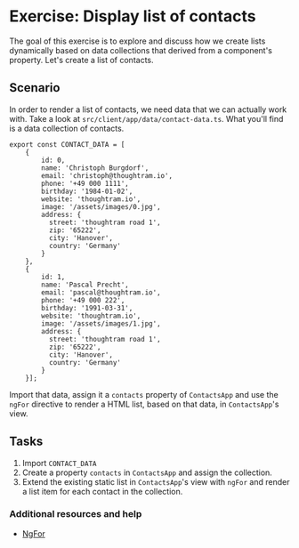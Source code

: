 # Exercise: Display list of contacts

The goal of this exercise is to explore and discuss how we create lists dynamically based on data collections that derived from a component's property. Let's create a list of contacts.

## Scenario

In order to render a list of contacts, we need data that we can actually work with. Take a look at `src/client/app/data/contact-data.ts`. What you'll find is a data collection of contacts.

```
export const CONTACT_DATA = [
    {
        id: 0,
        name: 'Christoph Burgdorf',
        email: 'christoph@thoughtram.io',
        phone: '+49 000 1111',
        birthday: '1984-01-02',
        website: 'thoughtram.io',
        image: '/assets/images/0.jpg',
        address: {
          street: 'thoughtram road 1',
          zip: '65222',
          city: 'Hanover',
          country: 'Germany'
        }
    },
    {
        id: 1,
        name: 'Pascal Precht',
        email: 'pascal@thoughtram.io',
        phone: '+49 000 222',
        birthday: '1991-03-31',
        website: 'thoughtram.io',
        image: '/assets/images/1.jpg',
        address: {
          street: 'thoughtram road 1',
          zip: '65222',
          city: 'Hanover',
          country: 'Germany'
        }
    }];
```

Import that data, assign it a `contacts` property of `ContactsApp` and use the `ngFor` directive to render a HTML list, based on that data, in `ContactsApp`'s view.

## Tasks

1. Import `CONTACT_DATA`
2. Create a property `contacts` in `ContactsApp` and assign the collection.
3. Extend the existing static list in `ContactsApp`'s view with `ngFor` and render a list item for each contact in the collection.

### Additional resources and help

- [NgFor](https://angular.io/docs/ts/latest/api/common/NgFor-directive.html)
